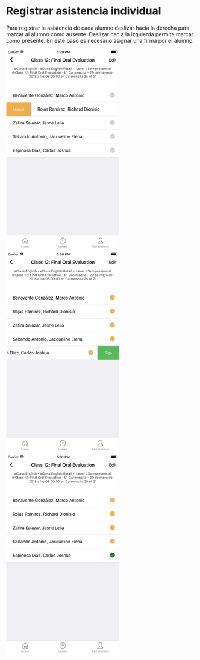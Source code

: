 # Registrar asistencia individual

Para registrar la asistencia de cada alumno deslizar hacia la derecha para marcar al alumno como ausente. 
Deslizar hacia la izquierda permite marcar como presente. En este paso es necesario asignar una firma por el alumno.

<img src="img/screens/register-00.png" class="border" width="300"/>
<img src="img/screens/register-01.png" class="border" width="300"/>
<img src="img/screens/register-02.png" class="border" width="300"/>